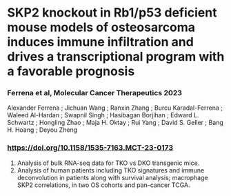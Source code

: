 # SKP2 knockout in Rb1/p53 deficient mouse models of osteosarcoma induces immune infiltration and drives a transcriptional program with a favorable prognosis

### Ferrena et al, Molecular Cancer Therapeutics 2023

Alexander Ferrena ; Jichuan Wang ; Ranxin Zhang ; Burcu Karadal-Ferrena ; Waleed Al-Hardan ; Swapnil Singh ; Hasibagan Borjihan ; Edward L. Schwartz ; Hongling Zhao ; Maja H. Oktay ; Rui Yang ; David S. Geller ; Bang H. Hoang ; Deyou Zheng 

### https://doi.org/10.1158/1535-7163.MCT-23-0173



1. Analysis of bulk RNA-seq data for TKO vs DKO transgenic mice.
2. Analysis of human patients including TKO signatures and immune deconvolution in patients along with survival analysis; macrophage SKP2 correlations, in two OS cohorts and pan-cancer TCGA.

